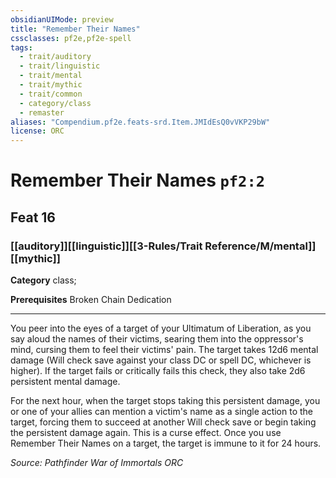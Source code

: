 ```yaml
---
obsidianUIMode: preview
title: "Remember Their Names"
cssclasses: pf2e,pf2e-spell
tags:
  - trait/auditory
  - trait/linguistic
  - trait/mental
  - trait/mythic
  - trait/common
  - category/class
  - remaster
aliases: "Compendium.pf2e.feats-srd.Item.JMIdEsQ0vVKP29bW"
license: ORC
---
```

# Remember Their Names `pf2:2`
## Feat 16
### [[auditory]][[linguistic]][[3-Rules/Trait Reference/M/mental]][[mythic]]

**Category** class; 



**Prerequisites** Broken Chain Dedication
* * *
You peer into the eyes of a target of your Ultimatum of Liberation, as you say aloud the names of their victims, searing them into the oppressor's mind, cursing them to feel their victims' pain. The target takes 12d6 mental damage (Will check save against your class DC or spell DC, whichever is higher). If the target fails or critically fails this check, they also take 2d6 persistent mental damage.

For the next hour, when the target stops taking this persistent damage, you or one of your allies can mention a victim's name as a single action to the target, forcing them to succeed at another Will check save or begin taking the persistent damage again. This is a curse effect. Once you use Remember Their Names on a target, the target is immune to it for 24 hours.

*Source: Pathfinder War of Immortals*
*ORC*